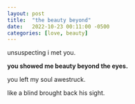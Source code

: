 ```yaml
---
layout: post
title:  "the beauty beyond"
date:   2022-10-23 00:11:00 -0500
categories: [love, beauty]
---
```

unsuspecting i met you.

**you showed me beauty beyond the eyes.**

you left my soul awestruck.

like a blind brought back his sight.
